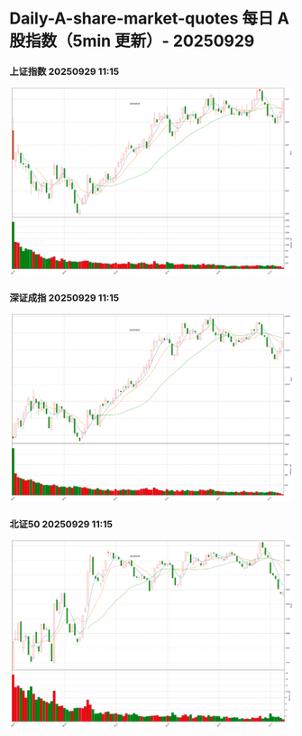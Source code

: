 
# Daily-A-share-market-quotes 每日 A 股指数（5min 更新）- 20250929

### 上证指数 20250929 11:15
![](./fig/2025/9/20250929-sh000001.png)

### 深证成指 20250929 11:15
![](./fig/2025/9/20250929-sz399001.png)

### 北证50 20250929 11:15
![](./fig/2025/9/20250929-bj899050.png)
